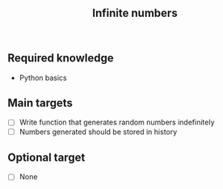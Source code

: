 <h2 align="center">Infinite numbers</h2>

<br>

## Required knowledge

- Python basics

## Main targets

- [ ] Write function that generates random numbers indefinitely
- [ ] Numbers generated should be stored in history
  
## Optional target

- [ ] None

